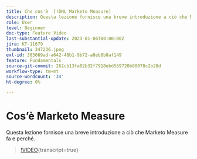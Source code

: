 ```yaml
---
title: Che cos'è  [!DNL Marketo Measure]
description: Questa lezione fornisce una breve introduzione a ciò che Marketo Measure fa e perché.
role: User
level: Beginner
doc-type: Feature Video
last-substantial-update: 2023-01-06T00:00:00Z
jira: KT-11679
thumbnail: 347236.jpeg
exl-id: 383669ad-a642-48b1-9b72-a8eb8b8af149
feature: Fundamentals
source-git-commit: 262cb13fa02b32f7918ebd569720b80078c2b28d
workflow-type: tm+mt
source-wordcount: '34'
ht-degree: 0%

---
```


# Cos’è Marketo Measure

Questa lezione fornisce una breve introduzione a ciò che Marketo Measure fa e perché.

>[!VIDEO](https://video.tv.adobe.com/v/347236/?learn=on){transcript=true}
